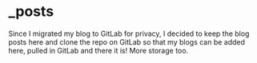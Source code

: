 # _posts
Since I migrated my blog to GitLab for privacy, I decided to keep the blog posts here and clone the repo on GitLab so that my blogs can be added here, pulled in GitLab and there it is! More storage too.
